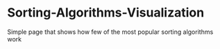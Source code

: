 # Sorting-Algorithms-Visualization
Simple page that shows how few of the most popular sorting algorithms work
